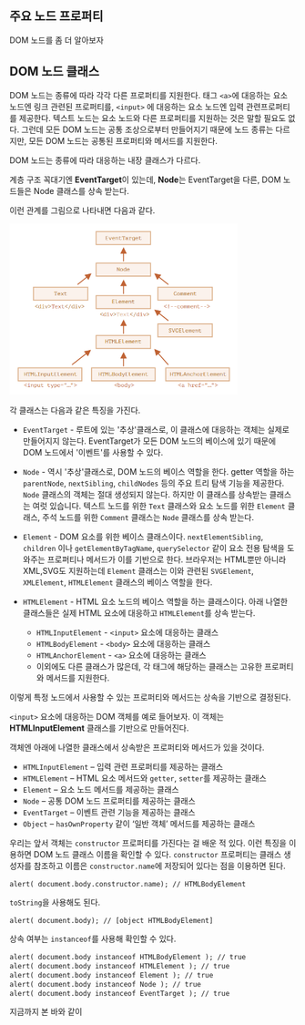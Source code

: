 ## 주요 노드 프로퍼티

DOM 노드를 좀 더 알아보자

## DOM 노드 클래스

DOM 노드는 종류에 따라 각각 다른 프로퍼티를 지원한다. 태그 `<a>`에 대응하는 요소 노드엔 링크 관련된 프로퍼티를, `<input>` 에 대응하는 요소 노드엔 입력 관련프로퍼티를 제공한다. 텍스트 노드는 요소 노드와 다른 프로퍼티를 지원하는 것은 말할 필요도 없다. 그런데 모든 DOM 노드는 공통 조상으로부터 만들어지기 때문에 노드 종류는 다르지만, 모든 DOM 노드는 공통된 프로퍼티와 메서드를 지원한다.

DOM 노드는 종류에 따라 대응하는 내장 클래스가 다르다.

계층 구조 꼭대기엔 **EventTarget**이 있는데, **Node**는 EventTarget을 다른, DOM 노드들은 Node 클래스를 상속 받는다.

이런 관계를 그림으로 나타내면 다음과 같다.

<img src="Dom5.png" width="400" height="300" >

각 클래스는 다음과 같은 특징을 가진다.
- `EventTarget` - 루트에 있는 '추상'클래스로, 이 클래스에 대응하는 객체는 실제로 만들어지지 않는다.
EventTarget가 모든 DOM 노드의 베이스에 있기 때문에 DOM 노드에서 '이벤트'를 사용할 수 있다.
- `Node` - 역시 '추상'클래스로, DOM 노드의 베이스 역할을 한다. getter 역할을 하는 `parentNode`, `nextSibling`, `childNodes` 등의 주요 트리 탐색 기능을 제공한다. `Node` 클래스의 객체는 절대 생성되지 않는다. 하지만 이 클래스를 상속받는 클래스는 여럿 있습니다. 텍스트 노드를 위한 `Text` 클래스와 요소 노드를 위한 `Element` 클래스, 주석 노드를 위한 `Comment` 클래스는 `Node` 클래스를 상속 받는다.
- `Element` - DOM 요소를 위한 베이스 클래스이다. `nextElementSibling`, `children` 이나 `getElementByTagName`, `querySelector` 같이 요소 전용 탐색을 도와주는 프로퍼티나 메서드가 이를 기반으로 한다. 브라우저는 HTML뿐만 아니라 XML,SVG도 지원하는데 `Element` 클래스는 이와 관련된 `SVGElement`, `XMLElement`, `HTMLElement` 클래스의 베이스 역할을 한다.
- `HTMLElement` - HTML 요소 노드의 베이스 역할을 하는 클래스이다. 아래 나열한 클래스들은 실제 HTML 요소에 대응하고 `HTMLElement`를 상속 받는다.

   - `HTMLInputElement` - `<input>` 요소에 대응하는 클래스
   - `HTMLBodyElement` - `<body>` 요소에 대응하는 클래스
   - `HTMLAnchorElement` - `<a>` 요소에 대응하는 클래스
   - 이외에도 다른 클래스가 많은데, 각 태그에 해당하는 클래스는 고유한 프로퍼티와 메서드를 지원한다.

이렇게 특정 노드에서 사용할 수 있는 프로퍼티와 메서드는 상속을 기반으로 결정된다.

`<input>` 요소에 대응하는 DOM 객체를 예로 들어보자. 이 객체는 **HTMLInputElement** 클래스를 기반으로 만들어진다.

객체엔 아래에 나열한 클래스에서 상속받은 프로퍼티와 메서드가 있을 것이다.

- `HTMLInputElement` – 입력 관련 프로퍼티를 제공하는 클래스
- `HTMLElement` – HTML 요소 메서드와 `getter`, `setter`를 제공하는 클래스
- `Element` – 요소 노드 메서드를 제공하는 클래스
- `Node` – 공통 DOM 노드 프로퍼티를 제공하는 클래스
- `EventTarget` – 이벤트 관련 기능을 제공하는 클래스
- `Object` – `hasOwnProperty` 같이 ‘일반 객체’ 메서드를 제공하는 클래스

우리는 앞서 객체는 `constructor` 프로퍼티를 가진다는 걸 배운 적 있다. 이런 특징을 이용하면 DOM 노드 클래스 이름을 확인할 수 있다. `constructor` 프로퍼티는 클래스 생성자를 참조하고 이름은 `constructor.name`에 저장되어 있다는 점을 이용하면 된다.

    alert( document.body.constructor.name); // HTMLBodyElement

`toString`을 사용해도 된다.

    alert( document.body); // [object HTMLBodyElement]

상속 여부는 `instanceof`를 사용해 확인할 수 있다.

    alert( document.body instanceof HTMLBodyElement ); // true
    alert( document.body instanceof HTMLElement ); // true
    alert( document.body instanceof Element ); // true
    alert( document.body instanceof Node ); // true
    alert( document.body instanceof EventTarget ); // true

지금까지 본 바와 같이 